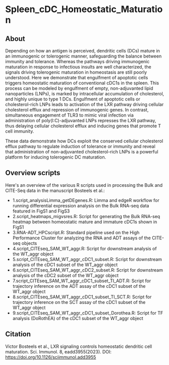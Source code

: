 # Spleen_cDC_Homeostatic_Maturation

## About

Depending on how an antigen is perceived, dendritic cells (DCs) mature in an immunogenic or tolerogenic manner, safeguarding the balance between immunity and tolerance. Whereas the pathways driving immunogenic maturation in response to infectious insults are well characterized, the signals driving tolerogenic maturation in homeostasis are still poorly understood. Here we demonstrate that engulfment of apoptotic cells triggers homeostatic maturation of conventional cDC1s in the spleen. This process can be modeled by engulfment of empty, non-adjuvanted lipid nanoparticles (LNPs), is marked by intracellular accumulation of cholesterol, and highly unique to type 1 DCs. Engulfment of apoptotic cells or cholesterol-rich LNPs leads to activation of the LXR pathway driving cellular cholesterol efflux and repression of immunogenic genes. In contrast, simultaneous engagement of TLR3 to mimic viral infection via administration of poly(I:C)-adjuvanted LNPs represses the LXR pathway, thus delaying cellular cholesterol efflux and inducing genes that promote T cell immunity.

These data demonstrate how DCs exploit the conserved cellular cholesterol efflux pathway to regulate induction of tolerance or immunity and reveal that administration of non-adjuvanted cholesterol-rich LNPs is a powerful platform for inducing tolerogenic DC maturation.


## Overview scripts

Here's an overview of the various R scripts used in processing the Bulk and CITE-Seq data in the manuscript Bosteels et al.:
- 1.script_analysisLimma_getDEgenes.R: Limma and edgeR workflow for running differential expression analysis on the Bulk RNA-seq data featured in FigS1 and FigS3
- 2.script_heatmaps_migvsres.R: Script for generating the Bulk RNA-seq heatmap between homeostatic mature and immature cDC1s shown in FigS1
- 3.RNA-ADT_HPCscript.R: Standard pipeline used on the High Performance Cluster for analyzing the RNA and ADT assays of the CITE-seq objects
- 4.script_CITEseq_SAM_WT_aggr.R: Script for downstream analysis of the WT_aggr object
- 5.script_CITEseq_SAM_WT_aggr_cDC1_subset.R: Script for downstream analysis of the cDC1 subset of the WT_aggr object
- 6.script_CITEseq_SAM_WT_aggr_cDC2_subset.R: Script for downstream analysis of the cDC2 subset of the WT_aggr object
- 7.script_CITEseq_SAM_WT_aggr_cDC1_subset_TI_ADT.R: Script for trajectory inference on the ADT assay of the cDC1 subset of the WT_aggr object
- 8.script_CITEseq_SAM_WT_aggr_cDC1_subset_TI_SCT.R: Script for trajectory inference on the SCT assay of the cDC1 subset of the WT_aggr object
- 9.script_CITEseq_SAM_WT_aggr_cDC1_subset_Dorothea.R: Script for TF analysis (DoRothEA) of the cDC1 subset of the WT_aggr object

## Citation

Victor Bosteels et al., LXR signaling controls homeostatic dendritic cell maturation. Sci. Immunol. 8, eadd3955(2023). DOI: https://doi.org/10.1126/sciimmunol.add3955


